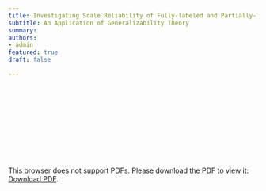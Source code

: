 ```yaml
---
title: Investigating Scale Reliability of Fully-labeled and Partially-labeled Rating Scales
subtitle: An Application of Generalizability Theory
summary:
authors:
- admin
featured: true
draft: false

---
```


<object data="http://yoursite.com/the.pdf" type="application/pdf" width="700px" height="700px">
    <embed src="https://docs.google.com/gview?url=https://github.com/alfonso-martinez/WPA2021_ReliabilityGTheory/raw/main/WPA_2021_Final_Slides_AM.pdf">
        <p>This browser does not support PDFs. Please download the PDF to view it: <a href="http://yoursite.com/the.pdf">Download PDF</a>.</p>
    </embed>
</object>



